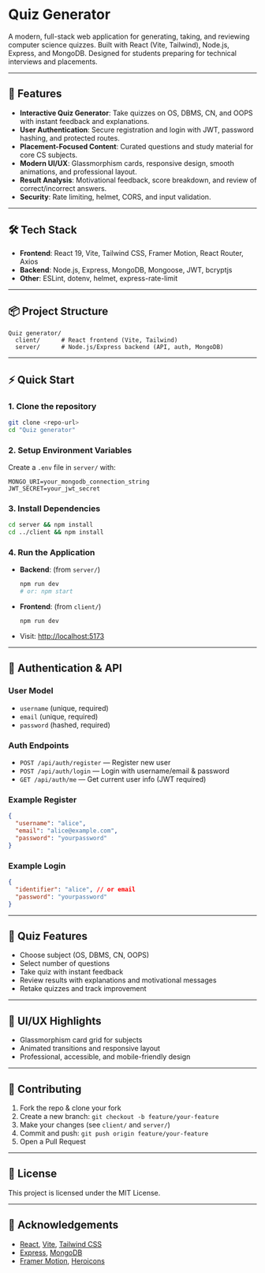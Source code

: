 # Quiz Generator

A modern, full-stack web application for generating, taking, and reviewing computer science quizzes. Built with React (Vite, Tailwind), Node.js, Express, and MongoDB. Designed for students preparing for technical interviews and placements.

---

## 🚀 Features

- **Interactive Quiz Generator**: Take quizzes on OS, DBMS, CN, and OOPS with instant feedback and explanations.
- **User Authentication**: Secure registration and login with JWT, password hashing, and protected routes.
- **Placement-Focused Content**: Curated questions and study material for core CS subjects.
- **Modern UI/UX**: Glassmorphism cards, responsive design, smooth animations, and professional layout.
- **Result Analysis**: Motivational feedback, score breakdown, and review of correct/incorrect answers.
- **Security**: Rate limiting, helmet, CORS, and input validation.

---

## 🛠️ Tech Stack

- **Frontend**: React 19, Vite, Tailwind CSS, Framer Motion, React Router, Axios
- **Backend**: Node.js, Express, MongoDB, Mongoose, JWT, bcryptjs
- **Other**: ESLint, dotenv, helmet, express-rate-limit

---

## 📦 Project Structure

```
Quiz generator/
  client/      # React frontend (Vite, Tailwind)
  server/      # Node.js/Express backend (API, auth, MongoDB)
```

---

## ⚡ Quick Start

### 1. Clone the repository
```bash
git clone <repo-url>
cd "Quiz generator"
```

### 2. Setup Environment Variables
Create a `.env` file in `server/` with:
```
MONGO_URI=your_mongodb_connection_string
JWT_SECRET=your_jwt_secret
```

### 3. Install Dependencies
```bash
cd server && npm install
cd ../client && npm install
```

### 4. Run the Application
- **Backend**: (from `server/`)
  ```bash
  npm run dev
  # or: npm start
  ```
- **Frontend**: (from `client/`)
  ```bash
  npm run dev
  ```
- Visit: [http://localhost:5173](http://localhost:5173)

---

## 🔑 Authentication & API

### User Model
- `username` (unique, required)
- `email` (unique, required)
- `password` (hashed, required)

### Auth Endpoints
- `POST /api/auth/register` — Register new user
- `POST /api/auth/login` — Login with username/email & password
- `GET /api/auth/me` — Get current user info (JWT required)

### Example Register
```json
{
  "username": "alice",
  "email": "alice@example.com",
  "password": "yourpassword"
}
```

### Example Login
```json
{
  "identifier": "alice", // or email
  "password": "yourpassword"
}
```

---

## 🧠 Quiz Features
- Choose subject (OS, DBMS, CN, OOPS)
- Select number of questions
- Take quiz with instant feedback
- Review results with explanations and motivational messages
- Retake quizzes and track improvement

---

## 🎨 UI/UX Highlights
- Glassmorphism card grid for subjects
- Animated transitions and responsive layout
- Professional, accessible, and mobile-friendly design

---

## 📝 Contributing

1. Fork the repo & clone your fork
2. Create a new branch: `git checkout -b feature/your-feature`
3. Make your changes (see `client/` and `server/`)
4. Commit and push: `git push origin feature/your-feature`
5. Open a Pull Request

---

## 📄 License

This project is licensed under the MIT License.

---

## 🙏 Acknowledgements
- [React](https://react.dev/), [Vite](https://vitejs.dev/), [Tailwind CSS](https://tailwindcss.com/)
- [Express](https://expressjs.com/), [MongoDB](https://www.mongodb.com/)
- [Framer Motion](https://www.framer.com/motion/), [Heroicons](https://heroicons.com/) 